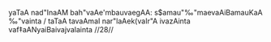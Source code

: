 yaTaA nad"InaAM bah"vaAe'mbauvaegAA:
s$amau"‰"maevaAiBamauKaA ‰"vainta /
taTaA tavaAmaI nar"laAek(vaIr"A
ivazAinta vaf‡aANyaiBaivajvalainta //28//